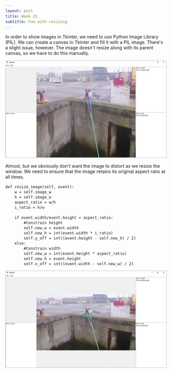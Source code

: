 ```yaml
---
layout: post
title: Week 21
subtitle: Fun with resizing
---
```


In order to show images in Tkinter, we need to use Python Image Library (PIL). We can create a canvas in Tkinter and fill it with a PIL image. There's a slight issue, however. The image doesn't resize along with its parent canvas, so we have to do this manually.

![almost](/img/almost.jpg)

Almost, but we obviously don't want the image to distort as we resize the window. We need to ensure that the image retains its original aspect ratio at all times.

~~~
def resize_image(self, event):
    w = self.image_w
    h = self.image_w
    aspect_ratio = w/h
    i_ratio = h/w

    if event.width/event.height < aspect_ratio:
        #Constrain height
        self.new_w = event.width
        self.new_h = int(event.width * i_ratio)
        self.y_off = int((event.height - self.new_h) / 2)
    else:
        #Constrain width
        self.new_w = int(event.height * aspect_ratio)
        self.new_h = event.height
        self.x_off = int((event.width - self.new_w) / 2)
~~~

![yes](/img/yes.JPG)
